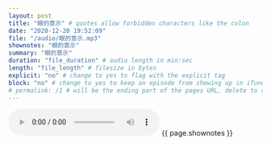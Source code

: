 ```yaml
---
layout: post
title: "眼的意示" # quotes allow forbidden characters like the colon
date: "2020-12-20 19:52:09"
file: "/audio/眼的意示.mp3"
shownotes: "眼的意示"
summary: "眼的意示"
duration: "file_duration" # audio length in min:sec
length: "file_length" # filesize in bytes
explicit: "no" # change to yes to flag with the explicit tag
block: "no" # change to yes to keep an episode from showing up in iTunes
# permalink: /1 # will be the ending part of the pages URL, delete to default to the title
---
```


<audio controls>
<source src="{{site.url}}{{site.baseurl}}{{ page.file }}" type="audio/x-mp3">
Your browser does not support the audio element.
</audio>
{{ page.shownotes }}
